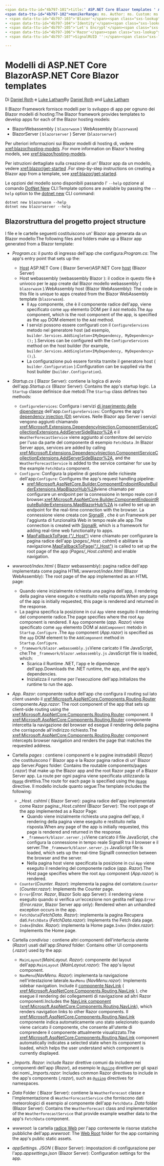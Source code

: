 ```yaml
---
<span data-ttu-id="4b797-101">title:' ASP.NET Core Blazor templates ' Author: Description:' informazioni sui Blazor modelli di app ASP.NET Core e sulla Blazor struttura del progetto '.</span><span class="sxs-lookup"><span data-stu-id="4b797-101">title: 'ASP.NET Core Blazor templates' author: description: 'Learn about ASP.NET Core Blazor app templates and Blazor project structure.'</span></span>
<span data-ttu-id="4b797-102">monikerRange: ms. Author: ms. Custom: ms. Date: No-loc:</span><span class="sxs-lookup"><span data-stu-id="4b797-102">monikerRange: ms.author: ms.custom: ms.date: no-loc:</span></span>
- <span data-ttu-id="4b797-103">'Blazor'</span><span class="sxs-lookup"><span data-stu-id="4b797-103">'Blazor'</span></span>
- <span data-ttu-id="4b797-104">'Identity'</span><span class="sxs-lookup"><span data-stu-id="4b797-104">'Identity'</span></span>
- <span data-ttu-id="4b797-105">'Let's Encrypt'</span><span class="sxs-lookup"><span data-stu-id="4b797-105">'Let's Encrypt'</span></span>
- <span data-ttu-id="4b797-106">'Razor'</span><span class="sxs-lookup"><span data-stu-id="4b797-106">'Razor'</span></span>
- <span data-ttu-id="4b797-107">SignalRUID '':</span><span class="sxs-lookup"><span data-stu-id="4b797-107">'SignalR' uid:</span></span> 

---
```

# <a name="aspnet-core-blazor-templates"></a><span data-ttu-id="4b797-108">Modelli di ASP.NET Core Blazor</span><span class="sxs-lookup"><span data-stu-id="4b797-108">ASP.NET Core Blazor templates</span></span>

<span data-ttu-id="4b797-109">Di [Daniel Roth](https://github.com/danroth27) e [Luke Latham](https://github.com/guardrex)</span><span class="sxs-lookup"><span data-stu-id="4b797-109">By [Daniel Roth](https://github.com/danroth27) and [Luke Latham](https://github.com/guardrex)</span></span>

<span data-ttu-id="4b797-110">Il Blazor Framework fornisce modelli per lo sviluppo di app per ognuno dei Blazor modelli di hosting:</span><span class="sxs-lookup"><span data-stu-id="4b797-110">The Blazor framework provides templates to develop apps for each of the Blazor hosting models:</span></span>

* Blazor<span data-ttu-id="4b797-111">Webassembly ( `blazorwasm` )</span><span class="sxs-lookup"><span data-stu-id="4b797-111"> WebAssembly (`blazorwasm`)</span></span>
* Blazor<span data-ttu-id="4b797-112">Server ( `blazorserver` )</span><span class="sxs-lookup"><span data-stu-id="4b797-112"> Server (`blazorserver`)</span></span>

<span data-ttu-id="4b797-113">Per ulteriori informazioni sui Blazor modelli di hosting di, vedere <xref:blazor/hosting-models> .</span><span class="sxs-lookup"><span data-stu-id="4b797-113">For more information on Blazor's hosting models, see <xref:blazor/hosting-models>.</span></span>

<span data-ttu-id="4b797-114">Per istruzioni dettagliate sulla creazione di un' Blazor app da un modello, vedere <xref:blazor/get-started> .</span><span class="sxs-lookup"><span data-stu-id="4b797-114">For step-by-step instructions on creating a Blazor app from a template, see <xref:blazor/get-started>.</span></span>

<span data-ttu-id="4b797-115">Le opzioni del modello sono disponibili passando l' `--help` opzione al comando [DotNet New](/dotnet/core/tools/dotnet-new) CLI:</span><span class="sxs-lookup"><span data-stu-id="4b797-115">Template options are available by passing the `--help` option to the [dotnet new](/dotnet/core/tools/dotnet-new) CLI command:</span></span>

```dotnetcli
dotnet new blazorwasm --help
dotnet new blazorserver --help
```

## <a name="blazor-project-structure"></a>Blazor<span data-ttu-id="4b797-116">struttura del progetto</span><span class="sxs-lookup"><span data-stu-id="4b797-116"> project structure</span></span>

<span data-ttu-id="4b797-117">I file e le cartelle seguenti costituiscono un' Blazor app generata da un Blazor modello:</span><span class="sxs-lookup"><span data-stu-id="4b797-117">The following files and folders make up a Blazor app generated from a Blazor template:</span></span>

* <span data-ttu-id="4b797-118">*Program.cs*: il punto di ingresso dell'app che configura:</span><span class="sxs-lookup"><span data-stu-id="4b797-118">*Program.cs*: The app's entry point that sets up the:</span></span>

  * <span data-ttu-id="4b797-119">[Host](xref:fundamentals/host/generic-host) ASP.NET Core ( Blazor Server)</span><span class="sxs-lookup"><span data-stu-id="4b797-119">ASP.NET Core [host](xref:fundamentals/host/generic-host) (Blazor Server)</span></span>
  * <span data-ttu-id="4b797-120">Host webassembly (webassembly Blazor ): il codice in questo file è univoco per le app create dal Blazor modello webassembly ( `blazorwasm` ).</span><span class="sxs-lookup"><span data-stu-id="4b797-120">WebAssembly host (Blazor WebAssembly): The code in this file is unique to apps created from the Blazor WebAssembly template (`blazorwasm`).</span></span>
    * <span data-ttu-id="4b797-121">Il `App` componente, che è il componente radice dell'app, viene specificato come `app` elemento DOM per il `Add` metodo.</span><span class="sxs-lookup"><span data-stu-id="4b797-121">The `App` component, which is the root component of the app, is specified as the `app` DOM element to the `Add` method.</span></span>
    * <span data-ttu-id="4b797-122">I servizi possono essere configurati con il `ConfigureServices` metodo nel generatore host (ad esempio, `builder.Services.AddSingleton<IMyDependency, MyDependency>();` ).</span><span class="sxs-lookup"><span data-stu-id="4b797-122">Services can be configured with the `ConfigureServices` method on the host builder (for example, `builder.Services.AddSingleton<IMyDependency, MyDependency>();`).</span></span>
    * <span data-ttu-id="4b797-123">La configurazione può essere fornita tramite il generatore host ( `builder.Configuration` ).</span><span class="sxs-lookup"><span data-stu-id="4b797-123">Configuration can be supplied via the host builder (`builder.Configuration`).</span></span>

* <span data-ttu-id="4b797-124">*Startup.cs* ( Blazor Server): contiene la logica di avvio dell'app.</span><span class="sxs-lookup"><span data-stu-id="4b797-124">*Startup.cs* (Blazor Server): Contains the app's startup logic.</span></span> <span data-ttu-id="4b797-125">La `Startup` classe definisce due metodi:</span><span class="sxs-lookup"><span data-stu-id="4b797-125">The `Startup` class defines two methods:</span></span>

  * <span data-ttu-id="4b797-126">`ConfigureServices`: Configura i servizi [di inserimento delle dipendenze](xref:fundamentals/dependency-injection) dell'app.</span><span class="sxs-lookup"><span data-stu-id="4b797-126">`ConfigureServices`: Configures the app's [dependency injection (DI)](xref:fundamentals/dependency-injection) services.</span></span> <span data-ttu-id="4b797-127">Nelle Blazor app Server i servizi vengono aggiunti chiamando <xref:Microsoft.Extensions.DependencyInjection.ComponentServiceCollectionExtensions.AddServerSideBlazor%2A> e il `WeatherForecastService` viene aggiunto al contenitore del servizio per l'uso da parte del componente di esempio `FetchData` .</span><span class="sxs-lookup"><span data-stu-id="4b797-127">In Blazor Server apps, services are added by calling <xref:Microsoft.Extensions.DependencyInjection.ComponentServiceCollectionExtensions.AddServerSideBlazor%2A>, and the `WeatherForecastService` is added to the service container for use by the example `FetchData` component.</span></span>
  * <span data-ttu-id="4b797-128">`Configure`: Configura la pipeline di gestione delle richieste dell'app:</span><span class="sxs-lookup"><span data-stu-id="4b797-128">`Configure`: Configures the app's request handling pipeline:</span></span>
    * <span data-ttu-id="4b797-129"><xref:Microsoft.AspNetCore.Builder.ComponentEndpointRouteBuilderExtensions.MapBlazorHub%2A>viene chiamato per configurare un endpoint per la connessione in tempo reale con il browser.</span><span class="sxs-lookup"><span data-stu-id="4b797-129"><xref:Microsoft.AspNetCore.Builder.ComponentEndpointRouteBuilderExtensions.MapBlazorHub%2A> is called to set up an endpoint for the real-time connection with the browser.</span></span> <span data-ttu-id="4b797-130">La connessione viene creata con [SignalR](xref:signalr/introduction) , che è un Framework per l'aggiunta di funzionalità Web in tempo reale alle app.</span><span class="sxs-lookup"><span data-stu-id="4b797-130">The connection is created with [SignalR](xref:signalr/introduction), which is a framework for adding real-time web functionality to apps.</span></span>
    * <span data-ttu-id="4b797-131">[MapFallbackToPage ("/_Host")](xref:Microsoft.AspNetCore.Builder.RazorPagesEndpointRouteBuilderExtensions.MapFallbackToPage*) viene chiamato per configurare la pagina radice dell'app (*pages/_Host. cshtml*) e abilitare la navigazione.</span><span class="sxs-lookup"><span data-stu-id="4b797-131">[MapFallbackToPage("/_Host")](xref:Microsoft.AspNetCore.Builder.RazorPagesEndpointRouteBuilderExtensions.MapFallbackToPage*) is called to set up the root page of the app (*Pages/_Host.cshtml*) and enable navigation.</span></span>

* <span data-ttu-id="4b797-132">*wwwroot/index.html* ( Blazor webassembly): pagina radice dell'app implementata come pagina HTML:</span><span class="sxs-lookup"><span data-stu-id="4b797-132">*wwwroot/index.html* (Blazor WebAssembly): The root page of the app implemented as an HTML page:</span></span>
  * <span data-ttu-id="4b797-133">Quando viene inizialmente richiesta una pagina dell'app, il rendering della pagina viene eseguito e restituito nella risposta.</span><span class="sxs-lookup"><span data-stu-id="4b797-133">When any page of the app is initially requested, this page is rendered and returned in the response.</span></span>
  * <span data-ttu-id="4b797-134">La pagina specifica la posizione in cui `App` viene eseguito il rendering del componente radice.</span><span class="sxs-lookup"><span data-stu-id="4b797-134">The page specifies where the root `App` component is rendered.</span></span> <span data-ttu-id="4b797-135">Il `App` componente (*app. Razor*) viene specificato come `app` elemento DOM al `AddComponent` metodo in `Startup.Configure` .</span><span class="sxs-lookup"><span data-stu-id="4b797-135">The `App` component (*App.razor*) is specified as the `app` DOM element to the `AddComponent` method in `Startup.Configure`.</span></span>
  * <span data-ttu-id="4b797-136">`_framework/blazor.webassembly.js`Viene caricato il file JavaScript, che:</span><span class="sxs-lookup"><span data-stu-id="4b797-136">The `_framework/blazor.webassembly.js` JavaScript file is loaded, which:</span></span>
    * <span data-ttu-id="4b797-137">Scarica il Runtime .NET, l'app e le dipendenze dell'app.</span><span class="sxs-lookup"><span data-stu-id="4b797-137">Downloads the .NET runtime, the app, and the app's dependencies.</span></span>
    * <span data-ttu-id="4b797-138">Inizializza il runtime per l'esecuzione dell'app.</span><span class="sxs-lookup"><span data-stu-id="4b797-138">Initializes the runtime to run the app.</span></span>

* <span data-ttu-id="4b797-139">*App. Razor*: componente radice dell'app che configura il routing sul lato client usando il <xref:Microsoft.AspNetCore.Components.Routing.Router> componente.</span><span class="sxs-lookup"><span data-stu-id="4b797-139">*App.razor*: The root component of the app that sets up client-side routing using the <xref:Microsoft.AspNetCore.Components.Routing.Router> component.</span></span> <span data-ttu-id="4b797-140">Il <xref:Microsoft.AspNetCore.Components.Routing.Router> componente intercetta la navigazione del browser ed esegue il rendering della pagina che corrisponde all'indirizzo richiesto.</span><span class="sxs-lookup"><span data-stu-id="4b797-140">The <xref:Microsoft.AspNetCore.Components.Routing.Router> component intercepts browser navigation and renders the page that matches the requested address.</span></span>

* <span data-ttu-id="4b797-141">Cartella *pages* : contiene i componenti e le pagine instradabili (*Razor*) che costituiscono l' Blazor app e la Razor pagina radice di un' Blazor app Server.</span><span class="sxs-lookup"><span data-stu-id="4b797-141">*Pages* folder: Contains the routable components/pages (*.razor*) that make up the Blazor app and the root Razor page of a Blazor Server app.</span></span> <span data-ttu-id="4b797-142">La route per ogni pagina viene specificata utilizzando la [`@page`](xref:mvc/views/razor#page) direttiva.</span><span class="sxs-lookup"><span data-stu-id="4b797-142">The route for each page is specified using the [`@page`](xref:mvc/views/razor#page) directive.</span></span> <span data-ttu-id="4b797-143">Il modello include quanto segue:</span><span class="sxs-lookup"><span data-stu-id="4b797-143">The template includes the following:</span></span>
  * <span data-ttu-id="4b797-144">*_Host. cshtml* ( Blazor Server): pagina radice dell'app implementata come Razor pagina:</span><span class="sxs-lookup"><span data-stu-id="4b797-144">*_Host.cshtml* (Blazor Server): The root page of the app implemented as a Razor Page:</span></span>
    * <span data-ttu-id="4b797-145">Quando viene inizialmente richiesta una pagina dell'app, il rendering della pagina viene eseguito e restituito nella risposta.</span><span class="sxs-lookup"><span data-stu-id="4b797-145">When any page of the app is initially requested, this page is rendered and returned in the response.</span></span>
    * <span data-ttu-id="4b797-146">`_framework/blazor.server.js`Viene caricato il file JavaScript, che configura la connessione in tempo reale SignalR tra il browser e il server.</span><span class="sxs-lookup"><span data-stu-id="4b797-146">The `_framework/blazor.server.js` JavaScript file is loaded, which sets up the real-time SignalR connection between the browser and the server.</span></span>
    * <span data-ttu-id="4b797-147">Nella pagina host viene specificata la posizione in cui `App` viene eseguito il rendering del componente radice (*app. Razor*).</span><span class="sxs-lookup"><span data-stu-id="4b797-147">The Host page specifies where the root `App` component (*App.razor*) is rendered.</span></span>
  * <span data-ttu-id="4b797-148">`Counter`(*Counter. Razor*): implementa la pagina del contatore.</span><span class="sxs-lookup"><span data-stu-id="4b797-148">`Counter` (*Counter.razor*): Implements the Counter page.</span></span>
  * <span data-ttu-id="4b797-149">`Error`(*Error. Razor*, Blazor Solo app Server): il rendering viene eseguito quando si verifica un'eccezione non gestita nell'app.</span><span class="sxs-lookup"><span data-stu-id="4b797-149">`Error` (*Error.razor*, Blazor Server app only): Rendered when an unhandled exception occurs in the app.</span></span>
  * <span data-ttu-id="4b797-150">`FetchData`(*FetchData. Razor*): implementa la pagina Recupera dati.</span><span class="sxs-lookup"><span data-stu-id="4b797-150">`FetchData` (*FetchData.razor*): Implements the Fetch data page.</span></span>
  * <span data-ttu-id="4b797-151">`Index`(*Index. Razor*): implementa la Home page.</span><span class="sxs-lookup"><span data-stu-id="4b797-151">`Index` (*Index.razor*): Implements the Home page.</span></span>

* <span data-ttu-id="4b797-152">Cartella *condivisa* : contiene altri componenti dell'interfaccia utente (*Razor*) usati dall'app:</span><span class="sxs-lookup"><span data-stu-id="4b797-152">*Shared* folder: Contains other UI components (*.razor*) used by the app:</span></span>
  * <span data-ttu-id="4b797-153">`MainLayout`(*MainLayout. Razor*): componente del layout dell'app.</span><span class="sxs-lookup"><span data-stu-id="4b797-153">`MainLayout` (*MainLayout.razor*): The app's layout component.</span></span>
  * <span data-ttu-id="4b797-154">`NavMenu`(*NavMenu. Razor*): implementa la navigazione nell'intestazione laterale.</span><span class="sxs-lookup"><span data-stu-id="4b797-154">`NavMenu` (*NavMenu.razor*): Implements sidebar navigation.</span></span> <span data-ttu-id="4b797-155">Include il [componente NavLink](xref:blazor/routing#navlink-component) ( <xref:Microsoft.AspNetCore.Components.Routing.NavLink> ), che esegue il rendering dei collegamenti di navigazione ad altri Razor componenti.</span><span class="sxs-lookup"><span data-stu-id="4b797-155">Includes the [NavLink component](xref:blazor/routing#navlink-component) (<xref:Microsoft.AspNetCore.Components.Routing.NavLink>), which renders navigation links to other Razor components.</span></span> <span data-ttu-id="4b797-156">Il <xref:Microsoft.AspNetCore.Components.Routing.NavLink> componente indica automaticamente uno stato selezionato quando viene caricato il componente, che consente all'utente di comprendere il componente attualmente visualizzato.</span><span class="sxs-lookup"><span data-stu-id="4b797-156">The <xref:Microsoft.AspNetCore.Components.Routing.NavLink> component automatically indicates a selected state when its component is loaded, which helps the user understand which component is currently displayed.</span></span>

* <span data-ttu-id="4b797-157">*_Imports. Razor*: include Razor direttive comuni da includere nei componenti dell'app (*Razor*), ad esempio le [`@using`](xref:mvc/views/razor#using) direttive per gli spazi dei nomi.</span><span class="sxs-lookup"><span data-stu-id="4b797-157">*_Imports.razor*: Includes common Razor directives to include in the app's components (*.razor*), such as [`@using`](xref:mvc/views/razor#using) directives for namespaces.</span></span>

* <span data-ttu-id="4b797-158">*Data* Folder ( Blazor Server): contiene la `WeatherForecast` classe e l'implementazione di `WeatherForecastService` che forniscono dati meteorologici di esempio al componente dell'app `FetchData` .</span><span class="sxs-lookup"><span data-stu-id="4b797-158">*Data* folder (Blazor Server): Contains the `WeatherForecast` class and implementation of the `WeatherForecastService` that provide example weather data to the app's `FetchData` component.</span></span>

* <span data-ttu-id="4b797-159">*wwwroot*: la cartella [radice Web](xref:fundamentals/index#web-root) per l'app contenente le risorse statiche pubbliche dell'app.</span><span class="sxs-lookup"><span data-stu-id="4b797-159">*wwwroot*: The [Web Root](xref:fundamentals/index#web-root) folder for the app containing the app's public static assets.</span></span>

* <span data-ttu-id="4b797-160">*appSettings. JSON* ( Blazor Server): impostazioni di configurazione per l'app.</span><span class="sxs-lookup"><span data-stu-id="4b797-160">*appsettings.json* (Blazor Server): Configuration settings for the app.</span></span>
